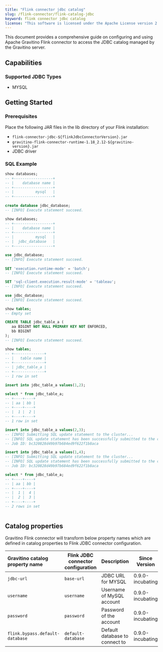 ```yaml
---
title: "Flink connector jdbc catalog"
slug: /flink-connector/flink-catalog-jdbc
keyword: flink connector jdbc catalog
license: "This software is licensed under the Apache License version 2."
---
```


This document provides a comprehensive guide on configuring and using Apache Gravitino Flink connector to access the JDBC catalog managed by the Gravitino server.

## Capabilities

### Supported JDBC Types

* MYSQL

## Getting Started

### Prerequisites

Place the following JAR files in the lib directory of your Flink installation:

- `flink-connector-jdbc-${flinkJdbcConnectorVersion}.jar`
- `gravitino-flink-connector-runtime-1.18_2.12-${gravitino-version}.jar`
- JDBC driver

### SQL Example

```sql
show databases;
-- +------------------+
-- |    database name |
-- +------------------+
-- |          mysql   |
-- +------------------+
     
create database jdbc_database;
-- [INFO] Execute statement succeed.

show databases;
-- +------------------+
-- |    database name |
-- +------------------+
-- |          mysql   |
-- |  jdbc_database   |
-- +------------------+

use jdbc_database;
-- [INFO] Execute statement succeed.
    
SET 'execution.runtime-mode' = 'batch';
-- [INFO] Execute statement succeed.

SET 'sql-client.execution.result-mode' = 'tableau';
-- [INFO] Execute statement succeed.
     
use jdbc_database;
-- [INFO] Execute statement succeed.

show tables;
-- Empty set

CREATE TABLE jdbc_table_a (
   aa BIGINT NOT NULL PRIMARY KEY NOT ENFORCED,
   bb BIGINT
);
-- [INFO] Execute statement succeed.

show tables;
-- +--------------+
-- |   table name |
-- +--------------+
-- | jdbc_table_a |
-- +--------------+
-- 1 row in set

insert into jdbc_table_a values(1,2);

select * from jdbc_table_a;
-- +----+----+
-- | aa | bb |
-- +----+----+
-- |  1 |  2 |
-- +----+----+
-- 1 row in set

insert into jdbc_table_a values(2,3);
-- [INFO] Submitting SQL update statement to the cluster...
-- [INFO] SQL update statement has been successfully submitted to the cluster:
-- Job ID: bc320828d49b97b684ed9f622f1b8aca

insert into jdbc_table_a values(1,4);
-- [INFO] Submitting SQL update statement to the cluster...
-- [INFO] SQL update statement has been successfully submitted to the cluster:
-- Job ID: bc320828d49b97b684ed9f622f1b8aca

select * from jdbc_table_a;
-- +----+----+
-- | aa | bb |
-- +----+----+
-- |  1 |  4 |
-- |  2 |  3 |
-- +----+----+
-- 2 rows in set
     
```

## Catalog properties

Gravitino Flink connector will transform below property names which are defined in catalog properties to Flink JDBC connector configuration.

| Gravitino catalog property name | Flink JDBC connector configuration | Description                    | Since Version    |
|:--------------------------------|------------------------------------|--------------------------------|------------------|
| `jdbc-url`                      | `base-url`                         | JDBC URL for MYSQL             | 0.9.0-incubating |
| `username`                      | `username`                         | Username of MySQL account      | 0.9.0-incubating |
| `password`                      | `password`                         | Password of the account        | 0.9.0-incubating |
| `flink.bypass.default-database` | `default-database`                 | Default database to connect to | 0.9.0-incubating |


